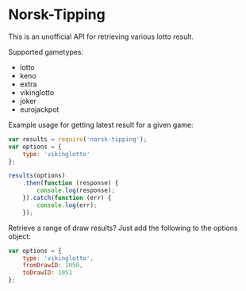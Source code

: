 # Norsk-Tipping

This is an unofficial API for retrieving various lotto result.



Supported gametypes:


- lotto
- keno
- extra
- vikinglotto
- joker
- eurojackpot


Example usage for getting latest result for a given game:

```javascript
var results = require('norsk-tipping');
var options = {
    type: 'vikinglotto'
};

results(options)
    .then(function (response) {
        console.log(response);
    }).catch(function (err) {
        console.log(err);
    });
```


Retrieve a range of draw results? Just add the following to the options object:

```javascript
var options = {
    type: 'vikinglotto',
    fromDrawID: 1050,
    toDrawID: 1051
};
```

